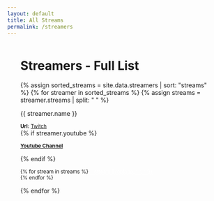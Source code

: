 ```yaml
---
layout: default
title: All Streams
permalink: /streamers
---
```


<div style="max-width: 1200px;padding: 0 30px;margin: auto;">
  <div class="heading" style="margin: 50px 0 0">
    <h1>
      Streamers - Full List
    </h1>
  </div>
  <div class="row">
    {% assign sorted_streams = site.data.streamers | sort: "streams" %}
    {% for streamer in sorted_streams %}
    {% assign streams = streamer.streams | split: " " %}
    <div class="col-xs-6 col-sm-4 col-md-3">
      <p>{{ streamer.name }}</p>
      <p style="margin-bottom: 0;"><small><strong>Url:</strong> <a href="https://twitch.tv/{{ streamer.name }}" target="_blank">Twitch</a></small></p>
      {% if streamer.youtube %}
        <p><small><strong><a href="{{ streamer.youtube }}" target="_blank">Youtube Channel</a></strong></small></p>
      {% endif %}
      <p><small>
        {% for stream in streams %}
          <a href="/streams/{{ stream }}" style="color: #fff;">{{stream | replace: '-', ' '}}</a><br/>
        {% endfor %}
      </small></p>
    </div>
    {% endfor %}
  </div>
</div>